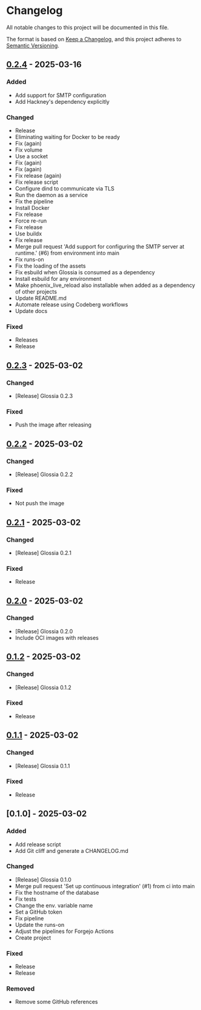 # Changelog

All notable changes to this project will be documented in this file.

The format is based on [Keep a Changelog](https://keepachangelog.com/en/1.0.0/),
and this project adheres to [Semantic Versioning](https://semver.org/spec/v2.0.0.html).

## [0.2.4] - 2025-03-16

### Added

- Add support for SMTP configuration
- Add Hackney's dependency explicitly

### Changed

- Release
- Eliminating waiting for Docker to be ready
- Fix (again)
- Fix volume
- Use a socket
- Fix (again)
- Fix (again)
- Fix release (again)
- Fix release script
- Configure dind to communicate via TLS
- Run the daemon as a service
- Fix the pipeline
- Install Docker
- Fix release
- Force re-run
- Fix release
- Use buildx
- Fix release
- Merge pull request 'Add support for configuring the SMTP server at runtime.' (#6) from environment into main
- Fix runs-on
- Fix the loading of the assets
- Fix esbuild when Glossia is consumed as a dependency
- Install esbuild for any environment
- Make phoenix_live_reload also installable when added as a dependency of other projects
- Update README.md
- Automate release using Codeberg workflows
- Update docs

### Fixed

- Releases
- Release

## [0.2.3] - 2025-03-02

### Changed

- [Release] Glossia 0.2.3

### Fixed

- Push the image after releasing

## [0.2.2] - 2025-03-02

### Changed

- [Release] Glossia 0.2.2

### Fixed

- Not push the image

## [0.2.1] - 2025-03-02

### Changed

- [Release] Glossia 0.2.1

### Fixed

- Release

## [0.2.0] - 2025-03-02

### Changed

- [Release] Glossia 0.2.0
- Include OCI images with releases

## [0.1.2] - 2025-03-02

### Changed

- [Release] Glossia 0.1.2

### Fixed

- Release

## [0.1.1] - 2025-03-02

### Changed

- [Release] Glossia 0.1.1

### Fixed

- Release

## [0.1.0] - 2025-03-02

### Added

- Add release script
- Add Git cliff and generate a CHANGELOG.md

### Changed

- [Release] Glossia 0.1.0
- Merge pull request 'Set up continuous integration' (#1) from ci into main
- Fix the hostname of the database
- Fix tests
- Change the env. variable name
- Set a GitHub token
- Fix pipeline
- Update the runs-on
- Adjust the pipelines for Forgejo Actions
- Create project

### Fixed

- Release
- Release

### Removed

- Remove some GitHub references

[0.2.4]: https://codeberg.org/glossia/glossia/compare/0.2.3..0.2.4
[0.2.3]: https://codeberg.org/glossia/glossia/compare/0.2.2..0.2.3
[0.2.2]: https://codeberg.org/glossia/glossia/compare/0.2.1..0.2.2
[0.2.1]: https://codeberg.org/glossia/glossia/compare/0.2.0..0.2.1
[0.2.0]: https://codeberg.org/glossia/glossia/compare/0.1.2..0.2.0
[0.1.2]: https://codeberg.org/glossia/glossia/compare/0.1.1..0.1.2
[0.1.1]: https://codeberg.org/glossia/glossia/compare/0.1.0..0.1.1

<!-- generated by git-cliff -->
